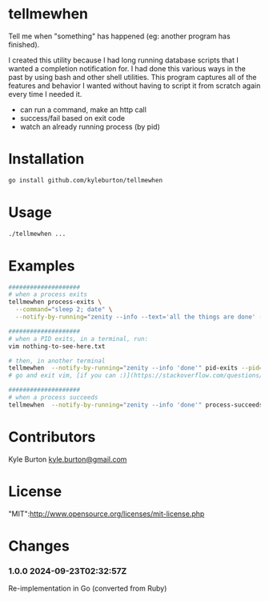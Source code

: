 # tellmewhen

Tell me when "something" has happened (eg: another program has finished).

I created this utility because I had long running database scripts that I wanted a completion notification for.  I had done this various ways in the past by using bash and other shell utilities.  This program captures all of the features and behavior I wanted without having to script it from scratch again every time I needed it.

* can run a command, make an http call
* success/fail based on exit code
* watch an already running process (by pid)

# Installation

```bash
go install github.com/kyleburton/tellmewhen
```

# Usage

```bash
./tellmewhen ...
```

# Examples

```bash
####################
# when a process exits
tellmewhen process-exits \
  --command="sleep 2; date" \
  --notify-by-running="zenity --info --text='all the things are done' --title='Status'"

####################
# when a PID exits, in a terminal, run:
vim nothing-to-see-here.txt

# then, in another terminal
tellmewhen  --notify-by-running="zenity --info 'done'" pid-exits --pid="$(ps aux | grep [n]othing-to-see-here | awk '{print $2}')"
# go and exit vim, [if you can :)](https://stackoverflow.com/questions/11828270/how-do-i-exit-vim)

####################
# when a process succeeds
tellmewhen  --notify-by-running="zenity --info 'done'" process-succeeds --pid="$(ps aux | grep [n]othing-to-see-here | awk '{print $2}')"
```

# Contributors

Kyle Burton <kyle.burton@gmail.com>

# License

"MIT":http://www.opensource.org/licenses/mit-license.php

# Changes

### 1.0.0 2024-09-23T02:32:57Z

Re-implementation in Go (converted from Ruby)
